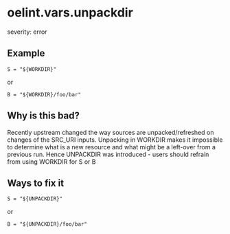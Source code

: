 # oelint.vars.unpackdir

severity: error

## Example

```
S = "${WORKDIR}"
```

or

```
B = "${WORKDIR}/foo/bar"
```

## Why is this bad?

Recently upstream changed the way sources are unpacked/refreshed
on changes of the SRC_URI inputs.
Unpacking in WORKDIR makes it impossible to determine what is
a new resource and what might be a left-over from a previous run.
Hence UNPACKDIR was introduced - users should refrain from
using WORKDIR for S or B

## Ways to fix it

```
S = "${UNPACKDIR}"
```

or

```
B = "${UNPACKDIR}/foo/bar"
```

